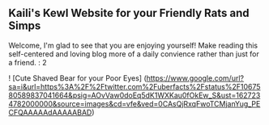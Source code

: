 ## Kaili's Kewl Website for your Friendly Rats and Simps

Welcome, I'm glad to see that you are enjoying yourself! Make reading this self-centered and loving blog more of a daily convience rather than just for a friend. : 2

! [Cute Shaved Bear for your Poor Eyes] (https://www.google.com/url?sa=i&url=https%3A%2F%2Ftwitter.com%2Fuberfacts%2Fstatus%2F1067580589837041664&psig=AOvVaw0doEq5dK1WXKau0fOkEw_S&ust=1627234782000000&source=images&cd=vfe&ved=0CAsQjRxqFwoTCMjanYug_PECFQAAAAAdAAAAABAD)

